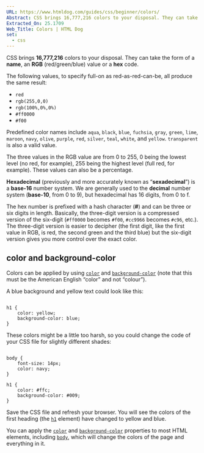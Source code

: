 ```yaml
---
URL: https://www.htmldog.com/guides/css/beginner/colors/
Abstract: CSS brings 16,777,216 colors to your disposal. They can take the form of a name, an RGB (red/green/blue) value or a hex code.
Extracted_On: 25.1709
Web_Title: Colors | HTML Dog
set:
  - css
---
```


CSS brings **16,777,216** colors to your disposal. They can take the form of a **name**, an **RGB** (red/green/blue) value or a **hex** code.

The following values, to specify full-on as red-as-red-can-be, all produce the same result:

- `red`
- `rgb(255,0,0)`
- `rgb(100%,0%,0%)`
- `#ff0000`
- `#f00`

Predefined color names include `aqua`, `black`, `blue`, `fuchsia`, `gray`, `green`, `lime`, `maroon`, `navy`, `olive`, `purple`, `red`, `silver`, `teal`, `white`, and `yellow`. `transparent` is also a valid value.

The three values in the RGB value are from 0 to 255, 0 being the lowest level (no red, for example), 255 being the highest level (full red, for example). These values can also be a percentage.

**Hexadecimal** (previously and more accurately known as “**sexadecimal**”) is a **base-16** number system. We are generally used to the **decimal** number system (**base-10**, from 0 to 9), but hexadecimal has 16 digits, from 0 to f.

The hex number is prefixed with a hash character (**#**) and can be three or six digits in length. Basically, the three-digit version is a compressed version of the six-digit (`#ff0000` becomes `#f00`, `#cc9966` becomes `#c96`, etc.). The three-digit version is easier to decipher (the first digit, like the first value in RGB, is red, the second green and the third blue) but the six-digit version gives you more control over the exact color.

## color and background-color

Colors can be applied by using [`color`](https://www.htmldog.com/references/css/properties/color/) and [`background-color`](https://www.htmldog.com/references/css/properties/background-color/) (note that this must be the American English “color” and not “colour”).

A blue background and yellow text could look like this:

```

h1 {
    color: yellow;
    background-color: blue;
}
```

These colors might be a little too harsh, so you could change the code of your CSS file for slightly different shades:

```

body {
    font-size: 14px;
    color: navy;
}

h1 {
    color: #ffc;
    background-color: #009;
}
```

Save the CSS file and refresh your browser. You will see the colors of the first heading (the [`h1`](https://www.htmldog.com/references/html/tags/h1h2h3h4h5h6/) element) have changed to yellow and blue.

You can apply the [`color`](https://www.htmldog.com/references/css/properties/color/) and [`background-color`](https://www.htmldog.com/references/css/properties/background-color/) properties to most HTML elements, including [`body`](https://www.htmldog.com/references/html/tags/body/), which will change the colors of the page and everything in it.